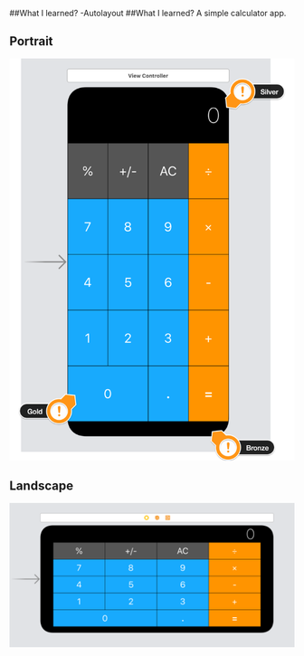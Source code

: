 ##What I learned?
-Autolayout
##What I learned?
A simple calculator app.
## Portrait

![Portrait](Documentation/Portrait.png)

## Landscape
![Landscape](Documentation/Landscape.png)

